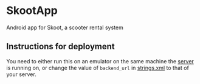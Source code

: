 # SkootApp
Android app for Skoot, a scooter rental system

## Instructions for deployment

You need to either run this on an emulator on the same machine the [server](https://github.com/lccatala/SkootServer) is running on, or change the value of ```backend_url``` in [strings.xml](https://github.com/lccatala/SkootApp/blob/master/app/src/main/res/values/strings.xml) to that of your server.
